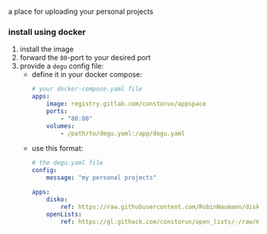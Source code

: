 a place for uploading your personal projects

### install using docker
1. install the image
2. forward the `80`-port to your desired port
3. provide a `degu` config file:
    - define it in your docker compose:
        ```yaml
        # your docker-compose.yaml file
        apps:
            image: registry.gitlab.com/constorux/appspace
            ports:
                - "80:80"
            volumes:        
                - /path/to/degu.yaml:/app/degu.yaml
        ```
    - use this format: <br>
        ```yaml
        # the degu.yaml file
        config:
            message: "my personal projects"

        apps:
            disko:
                ref: https://raw.githubusercontent.com/RobinNaumann/disko/main/degu.yaml
            openLists:
                ref: https://gl.githack.com/constorux/open_lists/-/raw/main/degu.yaml
        ```